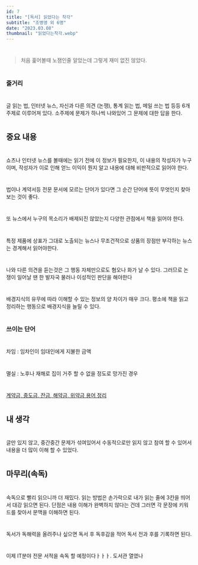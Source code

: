 ```yaml
---
id: 7
title: "[독서] 읽었다는 착각"
subtitle: "조병영 외 6명"
date: "2023.03.08"
thumbnail: "읽었다는착각.webp"
---
```

#
#
> 처음 훑어볼때 노잼인줄 알았는데 그렇게 재미 없진 않았다. 
#
### 줄거리
#
글 읽는 법, 인터넷 뉴스, 자신과 다른 의견 (논쟁), 통계 읽는 법, 메일 쓰는 법 등등 6개 주제로 이루어져 있다. 소주제에 문제가 하나씩 나와있어 그 문제에 대한 답을 한다. 
#
## 중요 내용
#
쇼츠나 인터넷 뉴스를 볼때에는 읽기 전에 이 정보가 필요한지, 이 내용의 작성자가 누구이며, 작성자가 이로 인해 얻느 이익이 뭔지 알고 내용에 대해 비판적으로 읽어야 한다.
#
법이나 계약서등 전문 문서에 모르는 단어가 있다면 그 순간 단어에 뜻이 무엇인지 찾아보는 것이 좋다.
#
또 뉴스에서 누구의 목소리가 배제되진 않았는지 다양한 관점에서 책을 읽어야 한다.
#
특정 제품에 상표가 그대로 노출되는 뉴스나 무조건적으로 상품의 장점만 부각하는 뉴스는 경계해서 읽어야한다.
#
나와 다른 의견을 듣는것은 그 행동 자체만으로도 혐오나 화가 날 수 있다. 그러므로 논쟁이 일어날 땐 한 발자국 물러나 이성적인 판단을 해야한다
#
배경지식의 유무에 따라 이해할 수 있는 정보의 양 차이가 매우 크다. 평소에 책을 읽고 정리하는 행동으로 배경지식을 늘릴 수 있다. 
#
### 쓰이는 단어
#
차임 : 임차인이 임대인에게 지불한 금액
#
멸실 : 노후나 재해로 집이 거주 할 수 없을 정도로 망가진 경우
#
[계약금, 중도금, 잔금, 해약금, 위약금 용어 정리](https://m.blog.naver.com/bbodaese/222029393673)
#
## 내 생각
#
글만 있지 않고, 중간중간 문제가 섞여있어서 수동적으로만 읽지 않고 참여 할 수 있어서 내용을 더 많이 이해 할 수 있었다. 
#
## 마무리(속독)
#
속독으로 빨리 읽으니까 더 재밌다. 읽는 방법은 손가락으로 내가 읽는 줄에 3칸을 띄어서 대강 읽으면 된다.
단점은 내용 이해가 완벽하지 않다는 건데 그러면 각 문장에 키워드를 찾아서 문맥을 이해하면 된다.
#
독서가 독해력을 올려주나 싶으면 독서 후 독후감을 적어 독서 전과 후를 기록하면 된다.
#
이제 IT분야 전문 서적을 속독 할 예정이다ㅏㅏㅏ.
도서관 열였나
#